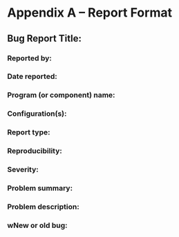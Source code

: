 # Appendix A – Report Format
<!-- Your report should be single space 12 point font. Each of the bug report should include the following information: -->
## Bug Report Title:
<!-- About 3 to 10 words making clear what your bug report is about. -->
### Reported by:
<!-- The bug reporter’s name and contact information. -->
### Date reported:
<!-- The date when this bug report is filed. -->
### Program (or component) name:
<!-- Which program/component has issue? -->
### Configuration(s):
<!-- The hardware and software configurations under which the bug was found and replicated. -->
### Report type:
<!-- Is this a bug (e.g., coding error, design issue or documentation mismatch) or feature enhancement? -->
### Reproducibility:
<!-- Yes / no / sometimes / unknown. For no/sometimes, provide as much information as you can. -->
### Severity:
<!-- Is this a major issue or a minor issue? -->
### Problem summary:
<!-- A short summary of the problem -->
### Problem description:
<!-- Describe the problem and the steps to reproduce the problem. -->
### wNew or old bug:
<!-- Is this a new bug or an existing unfixed bug? -->


<!--
### Things to consider in a bug report
- Is the summary short (about 50-70 characters) and descriptive?
- Can a developer understand the bug report? Is there sufficient detail to envision what the
program did in response? Is it clear what the failure was?
- Is it obvious where to start (what state to bring the program to) to replicate the bug?
- Is it obvious what files to use (if any)? Is it obvious what you would type?
- Is the replication sequence provided as a numbered set of steps, which tell developer exactly
what to do and, when useful, what developer will see?
- Does your bug report include unnecessary information, personal opinions or anecdotes that seem
out of place?
- Is the bug report too long? Too short? Does it have a lot of unnecessary steps?
- Can you replicate the bug by following your steps?
- Can developer get lost or wonder whether you had done a step correctly? Would additional
feedback, e.g. “the program will respond like this ...”, have helped?
- Does configuration or environment change have an effect on bug reproduction? 
-->